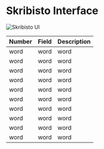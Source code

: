 # Skribisto Interface
![Skribisto UI](https://github.com/john89521/john89521.github.io/assets/124628804/2f886712-9fec-427b-ae2f-deea16d078e7)

| Number   | Field       | Description |
|----------| ----------- |-------------|
| word     | word        | word        |
| word     | word        | word        |
| word     | word        | word        |
| word     | word        | word        |
| word     | word        | word        |
| word     | word        | word        |
| word     | word        | word        |
| word     | word        | word        |
| word     | word        | word        |
| word     | word        | word        |
